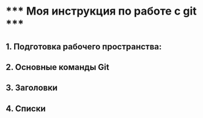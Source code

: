 # \*\*\* Моя инструкция по работе с git \*\*\*

## 1. Подготовка рабочего пространства:

## 2. Основные команды Git

## 3. Заголовки

## 4. Списки
